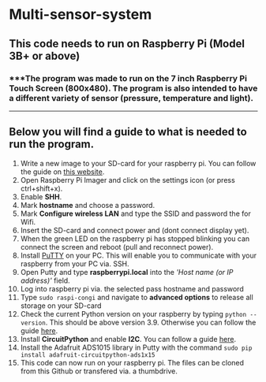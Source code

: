 # Multi-sensor-system

## This code needs to run on Raspberry Pi (Model 3B+ or above)
### ***The program was made to run on the 7 inch Raspberry Pi Touch Screen (800x480). The program is also intended to have a different variety of sensor (pressure, temperature and light).
---
## Below you will find a guide to what is needed to run the program.

1. Write a new image to your SD-card for your raspberry pi. You can follow the guide on [this website](https://www.raspberrypi.com/documentation/computers/getting-started.html#using-raspberry-pi-imager).
2. Open Raspberry Pi Imager and click on the settings icon (or press ctrl+shift+x).
3. Enable **SHH**.
4. Mark **hostname** and choose a password.
5. Mark **Configure wireless LAN** and type the SSID and password the for Wifi.
6. Insert the SD-card and connect power and (dont connect display yet).
7. When the green LED on the raspberry pi has stopped blinking you can connect the screen and reboot (pull and reconnect power).
8. Install [PuTTY](https://www.putty.org/) on your PC. This will enable you to communicate with your raspberry from your PC via. SSH.
9. Open Putty and type 	**raspberrypi.local** into the *'Host name (or IP address)'* field.
10. Log into raspberry pi via. the selected pass hostname and password
11. Type `sudo raspi-congi` and navigate to **advanced options** to release all storage on your SD-card
12. Check the current Python version on your raspberry by typing `python --version`. This should be above version 3.9. Otherwise you can follow the guide [here](https://raspberrytips.com/install-latest-python-raspberry-pi/).
13. Install **CircuitPython** and enable **I2C**. You can follow a guide [here](https://learn.adafruit.com/circuitpython-on-raspberrypi-linux/installing-circuitpython-on-raspberry-pi).
14. Install the Adafruit ADS1015 library in Putty with the command `sudo pip install adafruit-circuitpython-ads1x15`
15. This code can now run on your raspberry pi. The files can be cloned from this Github or transfered via. a thumbdrive. 
